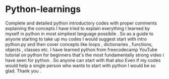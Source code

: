 # Python-learnings
Complete and detailed python introductory codes with proper comments explaining the concepts
I have tried to explain everything I learned by myself in python in most simpliest language possibile .
So as a guide to anyone starting to take up mu codes I would suggest start with intro python.py and then cover concepts like loops , dictionaries , functions, objects , classes etc.
I have learned python from freecodecamp YouTube tutorial on python for beginners that's the most fundamentally strong video i have seen for python . So anyone can start with that also
Even if my codes would help a single person who wants to start with python I would be so glad.
Thank you .
